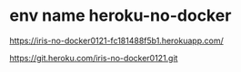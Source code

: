 
# env name heroku-no-docker 
https://iris-no-docker0121-fc181488f5b1.herokuapp.com/ 

https://git.heroku.com/iris-no-docker0121.git